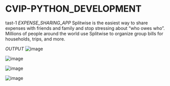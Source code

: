 # CVIP-PYTHON_DEVELOPMENT
tast-1 
*EXPENSE_SHARING_APP*
Splitwise is the easiest way to share expenses with friends and family and stop stressing about “who owes who”. Millions of people around the world use Splitwise to organize group bills for households, trips, and more.

*OUTPUT*
![image](https://github.com/AKSHAYA-RAVICHANDRAN2712/CVIP-PYTHON_DEVELOPMENT-/assets/129597270/85c516be-a439-4fae-a2d6-6e1f4486f00f)

![image](https://github.com/AKSHAYA-RAVICHANDRAN2712/CVIP-PYTHON_DEVELOPMENT-/assets/129597270/cd532568-fff8-4e7f-acd5-35542f24393d)

![image](https://github.com/AKSHAYA-RAVICHANDRAN2712/CVIP-PYTHON_DEVELOPMENT-/assets/129597270/81cade3c-f464-4f1a-ac58-c7fefd3552cf)

![image](https://github.com/AKSHAYA-RAVICHANDRAN2712/CVIP-PYTHON_DEVELOPMENT-/assets/129597270/44a2a6c9-915c-4131-9bf9-ff375ca3d3d4)

